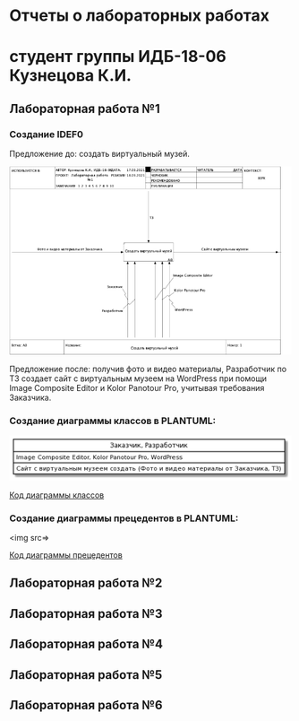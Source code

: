 # Отчеты о лабораторных работах
# студент группы ИДБ-18-06 Кузнецова К.И.

## Лабораторная работа №1

### Создание IDEF0
Предложение до: создать виртуальный музей.

<img src=https://github.com/Muchenie-2020/kristina.github.io/blob/5132d0a1b940f676a6702df57d7c7eb4351890fa/Лабораторная%20работа%20№1/IDEF0.png>

Предложение после: получив фото и видео материалы, Разработчик по ТЗ создает сайт с виртуальным музеем на WordPress при помощи Image Composite Editor и Kolor Panotour Pro, учитывая требования Заказчика.

### Создание диаграммы классов в PLANTUML:

<img src=https://github.com/Muchenie-2020/kristina.github.io/blob/5132d0a1b940f676a6702df57d7c7eb4351890fa/Лабораторная%20работа%20№1/Диаграмма%20классов.png>

[Код диаграммы классов](https://github.com/Muchenie-2020/kristina.github.io/blob/main/Лабораторная%20работа%20№1/Диаграмма%20классов.txt)

### Создание диаграммы прецедентов в PLANTUML:

<img src=>

[Код диаграммы прецедентов](https://github.com/Muchenie-2020/kristina.github.io/blob/main/Лабораторная%20работа%20№1/Диаграмма%20прецедентов.txt)

## Лабораторная работа №2

## Лабораторная работа №3

## Лабораторная работа №4

## Лабораторная работа №5

## Лабораторная работа №6
